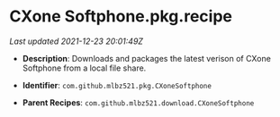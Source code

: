 # CXone Softphone.pkg.recipe

_Last updated 2021-12-23 20:01:49Z_

- **Description**: Downloads and packages the latest verison of CXone Softphone from a local file share.

- **Identifier**: `com.github.mlbz521.pkg.CXoneSoftphone`

- **Parent Recipes**: `com.github.mlbz521.download.CXoneSoftphone`
